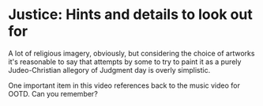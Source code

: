 # Justice: Hints and details to look out for

A lot of religious imagery, obviously, but considering the choice of artworks it's reasonable to say
that attempts by some to try to paint it as a purely Judeo-Christian allegory of Judgment day
is overly simplistic.

One important item in this video references back to the music video for OOTD. Can you remember?

